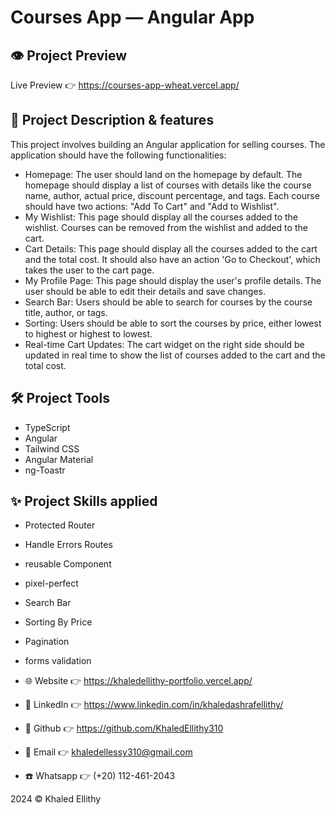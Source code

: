 # Courses App — Angular App

## 👁️ Project Preview

Live Preview 👉 <https://courses-app-wheat.vercel.app/>

## 📝 Project Description & features

This project involves building an Angular application for selling courses. The application should have the following functionalities:

- Homepage: The user should land on the homepage by default. The homepage should display a list of courses with details like the course name, author, actual price, discount percentage, and tags. Each course should have two actions: "Add To Cart" and "Add to Wishlist".
- My Wishlist: This page should display all the courses added to the wishlist. Courses can be removed from the wishlist and added to the cart.
- Cart Details: This page should display all the courses added to the cart and the total cost. It should also have an action 'Go to Checkout', which takes the user to the cart page.
- My Profile Page: This page should display the user's profile details. The user should be able to edit their details and save changes.
- Search Bar: Users should be able to search for courses by the course title, author, or tags.
- Sorting: Users should be able to sort the courses by price, either lowest to highest or highest to lowest.
- Real-time Cart Updates: The cart widget on the right side should be updated in real time to show the list of courses added to the cart and the total cost.

## 🛠️ Project Tools

- TypeScript
- Angular
- Tailwind CSS
- Angular Material
- ng-Toastr

## ✨ Project Skills applied

- Protected Router
- Handle Errors Routes
- reusable Component
- pixel-perfect
- Search Bar
- Sorting By Price
- Pagination
- forms validation

- 🌐 Website 👉 <https://khaledellithy-portfolio.vercel.app/>
- 👔 LinkedIn 👉 <https://www.linkedin.com/in/khaledashrafellithy/>
- 🌟 Github 👉 <https://github.com/KhaledEllithy310>
- 📧 Email 👉 <khaledellessy310@gmail.com>
- ☎️ Whatsapp 👉 (+20) 112-461-2043

2024 © Khaled Ellithy
